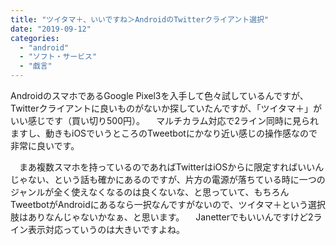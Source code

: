 ```yaml
---
title: "ツイタマ＋、いいですね＞AndroidのTwitterクライアント選択"
date: "2019-09-12"
categories: 
  - "android"
  - "ソフト・サービス"
  - "戯言"
---
```


AndroidのスマホであるGoogle Pixel3を入手して色々試しているんですが、Twitterクライアントに良いものがないか探していたんですが、「ツイタマ＋」がいい感じです（買い切り500円）。 　マルチカラム対応で2ライン同時に見られますし、動きもiOSでいうところのTweetbotにかなり近い感じの操作感なので非常に良いです。

　まあ複数スマホを持っているのであればTwitterはiOSからに限定すればいいんじゃない、という話も確かにあるのですが、片方の電源が落ちている時に一つのジャンルが全く使えなくなるのは良くないな、と思っていて、もちろんTweetbotがAndroidにあるなら一択なんですがないので、ツイタマ＋という選択肢はありなんじゃないかなぁ、と思います。 　Janetterでもいいんですけど2ライン表示対応っていうのは大きいですよね。
